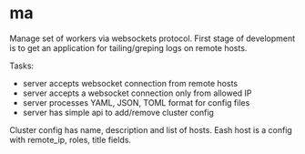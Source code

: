 ma
==

Manage set of workers via websockets protocol.
First stage of development is to get an
application for tailing/greping logs on remote hosts.

Tasks:  
* server accepts websocket connection from remote hosts
* server accepts a websocket connection only from allowed IP
* server processes YAML, JSON, TOML format for config files
* server has simple api to add/remove cluster config


Cluster config has name, description and list of hosts.
Eash host is a config with remote_ip, roles, title fields.

